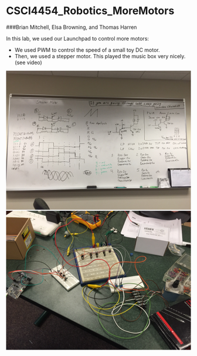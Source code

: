 # CSCI4454_Robotics_MoreMotors

###Brian Mitchell, Elsa Browning, and Thomas Harren

In this lab, we used our Launchpad to control more motors:
* We used PWM to control the speed of a small toy DC motor.
* Then, we used a stepper motor. This played the music box very nicely. (see video)

![White Board](https://raw.githubusercontent.com/harre096/CSCI4454_Robotics_MoreMotors/master/whiteboard.jpg)
![Our Setup](https://raw.githubusercontent.com/harre096/CSCI4454_Robotics_MoreMotors/master/photo.jpg)
